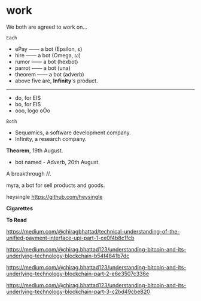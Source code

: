 # work
We both are agreed to work on... 

`Each`
- ePay —— a bot (Epsilon, ε) 
- hire —— a bot (Omega, ω) 
- rumor —— a bot (hexbot) 
- parrot —— a bot (una) 
- theorem —— a bot (adverb) 
- above five are, **Infinity**'s product.
- - - - - - - - - 
- do, for EIS
- bo, for EIS
- ooo, logo oÖo

`Both`
- Sequømics, a software development company. 
- Infinity, a research company.

**Theorem**, 19th August.
 - bot named - Adverb, 20th August.

A breakthrough //. 

myra, a bot for sell products and goods.

heysingle
https://github.com/heysingle

**Cigarettes**

**To Read**

https://medium.com/@chiragbhattad/technical-understanding-of-the-unified-payment-interface-upi-part-1-ce0f4b8c1fcb

https://medium.com/@chirag.bhattad123/understanding-bitcoin-and-its-underlying-technology-blockchain-b54f4841b7dc

https://medium.com/@chirag.bhattad123/understanding-bitcoin-and-its-underlying-technology-blockchain-part-2-e6e3507c336e

https://medium.com/@chirag.bhattad123/understanding-bitcoin-and-its-underlying-technology-blockchain-part-3-c2bd49cbe820

